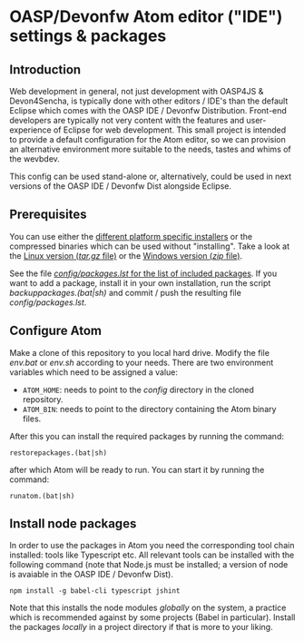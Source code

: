 # OASP/Devonfw Atom editor ("IDE") settings & packages

## Introduction

Web development in general, not just development with OASP4JS & Devon4Sencha, is typically done with other editors / IDE's than the default Eclipse which comes with the OASP IDE / Devonfw Distribution. Front-end developers are typically not very content with the features and user-experience of Eclipse for web development. This small project is intended to provide a default configuration for the Atom editor, so we can provision an alternative environment more suitable to the needs, tastes and whims of the wevbdev.

This config can be used stand-alone or, alternatively, could be used in next versions of the OASP IDE / Devonfw Dist alongside Eclipse.

## Prerequisites

You can use either the [different platform specific installers](https://github.com/atom/atom/releases/tag/v1.9.8) or the compressed binaries which can be used without "installing". Take a look at the [Linux version (_tar.gz_ file)](https://github.com/atom/atom/releases/download/v1.9.8/atom-amd64.tar.gz) or the
[Windows version (_zip_ file)](https://github.com/atom/atom/releases/download/v1.9.8/atom-windows.zip).


See the file [_config/packages.lst_ for the list of included packages](https://raw.githubusercontent.com/ivanderk/oasp-atom-ide/master/config/packages.lst). If you want to add a package, install it in your own installation, run the script _backuppackages.(bat|sh)_ and commit / push the resulting file _config/packages.lst_.


## Configure Atom

Make a clone of this repository to you local hard drive. Modify the file _env.bat_ or _env.sh_ according to your needs. There are two environment variables which need to be assigned a value:

- `ATOM_HOME`: needs to point to the _config_ directory in the cloned repository.
- `ATOM_BIN`: needs to point to the directory containing the Atom binary files.

After this you can install the required packages by running the command:

    restorepackages.(bat|sh)

after which Atom will be ready to run. You can start it by running the command:

    runatom.(bat|sh)


## Install node packages

In order to use the packages in Atom you need the corresponding tool chain installed: tools like Typescript etc. All relevant tools can be installed with the following command (note that Node.js must be installed; a version of node is avaiable in the OASP IDE / Devonfw Dist).

    npm install -g babel-cli typescript jshint

Note that this installs the node modules _globally_ on the system, a practice which is recommended against by some projects (Babel in particular). Install the packages _locally_ in a project directory if that is more to your liking.
